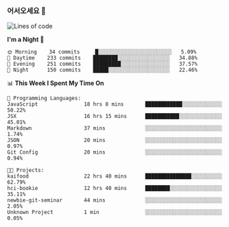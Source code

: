 ### 어서오세요 👋

<!--START_SECTION:waka-->
![Lines of code](https://img.shields.io/badge/From%20Hello%20World%20I%27ve%20Written-372270%20lines%20of%20code-blue)

**I'm a Night 🦉** 

```text
🌞 Morning    34 commits     █░░░░░░░░░░░░░░░░░░░░░░░░   5.09% 
🌆 Daytime    233 commits    ████████░░░░░░░░░░░░░░░░░   34.88% 
🌃 Evening    251 commits    █████████░░░░░░░░░░░░░░░░   37.57% 
🌙 Night      150 commits    █████░░░░░░░░░░░░░░░░░░░░   22.46%

```


📊 **This Week I Spent My Time On** 

```text
💬 Programming Languages: 
JavaScript               18 hrs 8 mins       ████████████░░░░░░░░░░░░░   50.22% 
JSX                      16 hrs 15 mins      ███████████░░░░░░░░░░░░░░   45.01% 
Markdown                 37 mins             ░░░░░░░░░░░░░░░░░░░░░░░░░   1.74% 
JSON                     20 mins             ░░░░░░░░░░░░░░░░░░░░░░░░░   0.97% 
Git Config               20 mins             ░░░░░░░░░░░░░░░░░░░░░░░░░   0.94%

🐱‍💻 Projects: 
kaifood                  22 hrs 40 mins      ███████████████░░░░░░░░░░   62.79% 
hci-bookie               12 hrs 40 mins      ████████░░░░░░░░░░░░░░░░░   35.11% 
newbie-git-seminar       44 mins             ░░░░░░░░░░░░░░░░░░░░░░░░░   2.05% 
Unknown Project          1 min               ░░░░░░░░░░░░░░░░░░░░░░░░░   0.05%

```


<!--END_SECTION:waka-->
